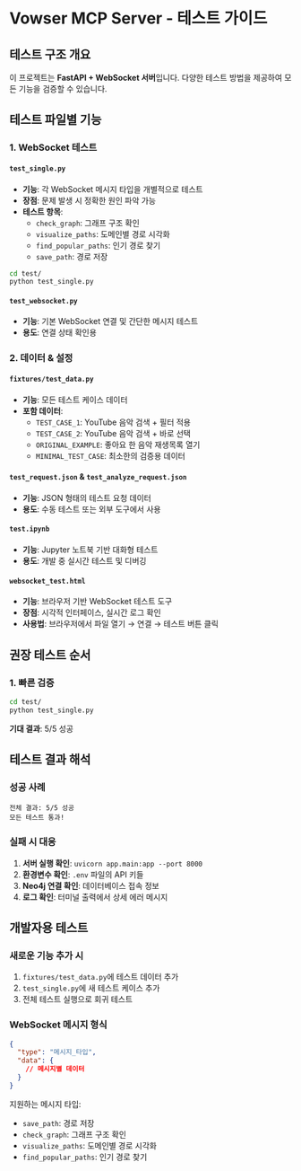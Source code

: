 # Vowser MCP Server - 테스트 가이드

## 테스트 구조 개요

이 프로젝트는 **FastAPI + WebSocket 서버**입니다. 
다양한 테스트 방법을 제공하여 모든 기능을 검증할 수 있습니다.

## 테스트 파일별 기능

### **1. WebSocket 테스트**

#### `test_single.py`
- **기능**: 각 WebSocket 메시지 타입을 개별적으로 테스트
- **장점**: 문제 발생 시 정확한 원인 파악 가능
- **테스트 항목**:
  - `check_graph`: 그래프 구조 확인
  - `visualize_paths`: 도메인별 경로 시각화
  - `find_popular_paths`: 인기 경로 찾기
  - `save_path`: 경로 저장

```bash
cd test/
python test_single.py
```

#### `test_websocket.py`
- **기능**: 기본 WebSocket 연결 및 간단한 메시지 테스트
- **용도**: 연결 상태 확인용

### **2. 데이터 & 설정**

#### `fixtures/test_data.py`
- **기능**: 모든 테스트 케이스 데이터
- **포함 데이터**:
  - `TEST_CASE_1`: YouTube 음악 검색 + 필터 적용
  - `TEST_CASE_2`: YouTube 음악 검색 + 바로 선택  
  - `ORIGINAL_EXAMPLE`: 좋아요 한 음악 재생목록 열기
  - `MINIMAL_TEST_CASE`: 최소한의 검증용 데이터

#### `test_request.json` & `test_analyze_request.json`
- **기능**: JSON 형태의 테스트 요청 데이터
- **용도**: 수동 테스트 또는 외부 도구에서 사용

#### `test.ipynb`
- **기능**: Jupyter 노트북 기반 대화형 테스트
- **용도**: 개발 중 실시간 테스트 및 디버깅

#### `websocket_test.html`
- **기능**: 브라우저 기반 WebSocket 테스트 도구
- **장점**: 시각적 인터페이스, 실시간 로그 확인
- **사용법**: 브라우저에서 파일 열기 → 연결 → 테스트 버튼 클릭

## 권장 테스트 순서

### **1. 빠른 검증**
```bash
cd test/
python test_single.py
```
**기대 결과**: 5/5 성공


## 테스트 결과 해석

### **성공 사례**
```
전체 결과: 5/5 성공
모든 테스트 통과!
```

### **실패 시 대응**
1. **서버 실행 확인**: `uvicorn app.main:app --port 8000`
2. **환경변수 확인**: `.env` 파일의 API 키들
3. **Neo4j 연결 확인**: 데이터베이스 접속 정보
4. **로그 확인**: 터미널 출력에서 상세 에러 메시지

## 개발자용 테스트

### **새로운 기능 추가 시**
1. `fixtures/test_data.py`에 테스트 데이터 추가
2. `test_single.py`에 새 테스트 케이스 추가  
3. 전체 테스트 실행으로 회귀 테스트

### **WebSocket 메시지 형식**
```json
{
  "type": "메시지_타입",
  "data": {
    // 메시지별 데이터
  }
}
```

지원하는 메시지 타입:
- `save_path`: 경로 저장
- `check_graph`: 그래프 구조 확인
- `visualize_paths`: 도메인별 경로 시각화
- `find_popular_paths`: 인기 경로 찾기